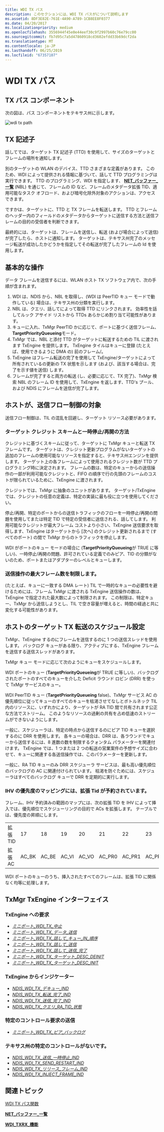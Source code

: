 ```yaml
---
title: WDI TX パス
description: このセクションには、WDI TX パスがについて説明します
ms.assetid: 8DF3E82E-761E-4A90-A789-1CB8EE8F0377
ms.date: 04/20/2017
ms.localizationpriority: medium
ms.openlocfilehash: 3556944f45e0e44eef30c9f2997b60c76e79cc00
ms.sourcegitcommit: fb7d95c7a5d47860918cd3602efdd33b69dcf2da
ms.translationtype: MT
ms.contentlocale: ja-JP
ms.lasthandoff: 06/25/2019
ms.locfileid: "67357107"
---
```

# <a name="wdi-tx-path"></a>WDI TX パス


## <a name="tx-path-components"></a>TX パス コンポーネント


次の図は、パス コンポーネントをテキサス州に示します。

![wdi tx path](images/wdi-tx-path-block-diagram.png)

## <a name="tx-descriptors"></a>TX 記述子


話してでは、ターゲット TX 記述子 (TTD) を使用して、サイズのターゲットとフレームの場所を通知します。

別のターゲットの WLAN のデバイス、TTD さまざまな定義があります。 このため、WDI によって提供される情報に基づいて、話して TTD プログラミングは実行できます。 TTD のプログラミング、WDI を指定します、 [ **NET\_バッファー\_一覧**](https://docs.microsoft.com/windows-hardware/drivers/ddi/content/ndis/ns-ndis-_net_buffer_list) (NBL) を通じて、フレームの ID など、フレームのメタデータ拡張 TID、適用可能なタスク オフロード、および暗号化除外対象のアクションは、アクセスできます。

ですかは、ターゲットに、TTD と TX フレームを転送します。 TTD とフレームのヘッダー内のフィールドのメタデータからターゲットに送信する方法と送信フレームの目的の受信者を判断できます。

最終的には、ターゲットは、フレームを送信し、転送 (および場合によって送信) が完了したら、ホストに通知します。 ターゲットは、テキサス州完了のメッセージ転送が成功したかどうかを指定してその転送が完了したフレームの Id を使用します。

## <a name="basic-operation"></a>基本的な操作


データ フレームを送信するには、WLAN ホスト TX ソフトウェア内で、次の手順が含まれます。

1.  WDI は、NDIS から、NBL を取得し、(WDI は PeerTID キュー モードで動作している) 場合は、テキサス州の分類を実行します。
2.  NBL は、クエリ、話してによって取得 TTD にリンクされます。 効率性を話してルック アサイド リストから TTDs あらかじめ割り当て可能性があります。
3.  キューに入れ、TxMgr PeerTID かに応じて、ポートに基づく送信フレーム、 **TargetPriorityQueueing**モード。
4.  TxMgr では、NBL と添付 TTD がターゲットに転送するための TIL に渡されます TxEngine を提供します。 TxEngine タイルはキューに登録 (たとえば、使用できるように DMA の) 前のフレーム/。
5.  TxEngine はフレーム転送の完了を使用して TxEngine/ターゲットによって所有されているの更新の TX 状態を示します (および、該当する場合は、完了を示す値を送信) します。
6.  フレームが完了すると両方の転送 (し、必要に応じて、TX 完了)、TxMgr 検索 NBL のフレーム ID を使用して、TxEngine を返します、TTD's プール、および NDIS にフレームを送信が完了します。

## <a name="host---target-tx-flow-control"></a>ホストが、送信フロー制御の対象


送信フロー制御は、TIL の混乱を回避し、ターゲット リソース必要があります。

### <a name="the-target-credit-scheme-and-the-pauseresume-mechanism"></a>ターゲット クレジット スキームと一時停止/再開の方法

クレジットに基づくスキームに従って、ターゲットに TxMgr キューと転送 TX フレームです。 ターゲットは、クレジット更新プログラムがないターゲットの追加のフレームの使用可能なリソースを指定すると、テキサス州エンジンを提供します。 ターゲット上の各フレームによって使用されるクレジット数が TTD プログラミング時に決定されます。 フレームの数は、特定のキューからの送信操作の一部が利用可能なクレジットと、FIFO の順序で行の先頭のフレームのコストが限られているために、TxEngine に渡されます。

クレジットでは、TxMgr に抽象のユニットがあります。 ターゲット/TxEngine では、クレジットの任意の定義は、特定の実装に最も役に立つを使用してください。

停止/再開、特定のポートからの送信トラフィックのフローを一時停止/再開の問題を使用してまたは特定 TID で特定の受信者に送信される、話してします。 利用可能なクレジットが最大フレーム コストより小さい、TxEngine 送信要求を取得します、TxEngine はターゲットから [次へ] のクレジット更新されるまで (すべてのポート) の間で TxMgr からのトラフィックを停止します。

WDI がポートのキュー モードの場合に (**TargetPriorityQueueing**が TRUE に等しい)、一時停止/再開の問題、許可されている定義でのみピア、TID の分類がないのため、ポートまたはアダプターのレベルとキューします。

### <a name="limiting-the-maximum-frame-count-for-send-operations"></a>送信操作の最大フレーム数を制限します。

(たとえば、キューに一致する DMA レート) TIL で一時的なキューの必要性を避けるためには、フレーム TxMgr に渡される TxEngine 送信操作の数は、TxEngine で指定された最大数によって制限されます。 この制限は、特定キュー、TxMgr から送信しようとし、TIL で空き容量が増えると、時間の経過と共に変化する可能性があります。

## <a name="host---target-tx-transfer-scheduling"></a>ホストのターゲット TX 転送のスケジュール設定


TxMgr、TxEngine するのにフレームを送信するのに 1 つの送信スレッドを使用します。 バックログ キューがある限り、アクティブにする、TxEngine フレームを送信する送信スレッドがあります。

TxMgr キュー モードに応じて次のようにキューをスケジュールします。

WDI ポートのキュー (**TargetPriorityQueueing**が TRUE に等しい)、バックログされたポートのすべてのキューを介した Deficit ラウンド ロビン (DRR) を使って TxMgr サービスのキュー。

WDI PeerTID キュー (**TargetPriorityQueueing** false)、TxMgr サービス AC の優先順位に従ってキューのすべてのキューを枯渇させてなしとボトルネック TIL 内のリソースに、いずれかにより、ターゲットが RA TID 間で共有されます公正な方法でストリーム。 このようなリソースの過剰の共有を占め低速のストリームができないようにします。

一般に、スケジューラは、特定の時点から送信するのにピア TID キューを選択するのに DRR を使用します。 各キューの場合は、DRR は、各ラウンドでキューから送信するには、8 進数の数を制限するクォンタム パラメーターを関連付けます。 TxEngine では、1 つまたは 2 つの転送の営業案件の予想サイズに合わせて、キューに関連する各送信操作では、このパラメーターを更新します。

一般に、RA TID キューのみ DRR スケジューラ サービスは、最も高い優先順位のバックログの AC に関連付けられています。 枯渇を防ぐためには、スケジューラはすべてのバックログ キューで DRR を定期的に実行します。

### <a name="priority-mapping-for-ihv-reserved-extended-tids"></a>IHV の優先度のマッピングには、拡張 Tid が予約されています。

フレーム、IHV 予約済みの範囲のマップには、次の拡張 TID を IHV によって挿入では、優先順位でスケジューリングの目的で ACs を拡張します。 テーブルでは、優先度の昇順にします。

|              |        |        |        |        |         |         |         |         |
|--------------|--------|--------|--------|--------|---------|---------|---------|---------|
| 拡張 TID | 17     | 18     | 19     | 20     | 21      | 22      | 23      | 24      |
| 拡張 AC  | AC\_BK | AC\_BE | AC\_VI | AC\_VO | AC\_PR0 | AC\_PR1 | AC\_PR2 | AC\_PR3 |

 

WDI ポートのキューのうち、挿入されたすべてのフレームは、拡張 TID に関係なく均等に処理します。

## <a name="txmgr-txengine-interface"></a>TxMgr TxEngine インターフェイス


### <a name="requests-to-txengine"></a>TxEngine への要求

-   [*ミニポート\_WDI\_TX\_中止*](https://docs.microsoft.com/windows-hardware/drivers/ddi/content/dot11wdi/nc-dot11wdi-miniport_wdi_tx_abort)
-   [*ミニポート\_WDI\_TX\_データ\_送信*](https://docs.microsoft.com/windows-hardware/drivers/ddi/content/dot11wdi/nc-dot11wdi-miniport_wdi_tx_data_send)
-   [*ミニポート\_WDI\_TX\_話して\_キュー\_IN\_順序*](https://docs.microsoft.com/windows-hardware/drivers/ddi/content/dot11wdi/nc-dot11wdi-miniport_wdi_tx_tal_queue_in_order)
-   [*ミニポート\_WDI\_TX\_話して\_送信*](https://docs.microsoft.com/windows-hardware/drivers/ddi/content/dot11wdi/nc-dot11wdi-miniport_wdi_tx_tal_send)
-   [*ミニポート\_WDI\_TX\_話して\_送信\_完了*](https://docs.microsoft.com/windows-hardware/drivers/ddi/content/dot11wdi/nc-dot11wdi-miniport_wdi_tx_tal_send_complete)
-   [*ミニポート\_WDI\_TX\_ターゲット\_DESC\_DEINIT*](https://docs.microsoft.com/windows-hardware/drivers/ddi/content/dot11wdi/nc-dot11wdi-miniport_wdi_tx_target_desc_deinit)
-   [*ミニポート\_WDI\_TX\_ターゲット\_DESC\_INIT*](https://docs.microsoft.com/windows-hardware/drivers/ddi/content/dot11wdi/nc-dot11wdi-miniport_wdi_tx_target_desc_init)

### <a name="indications-from-txengine"></a>TxEngine からインジケーター

-   [*NDIS\_WDI\_TX\_デキュー\_IND*](https://docs.microsoft.com/windows-hardware/drivers/ddi/content/dot11wdi/nc-dot11wdi-ndis_wdi_tx_dequeue_ind)
-   [*NDIS\_WDI\_TX\_転送\_完了\_IND*](https://docs.microsoft.com/windows-hardware/drivers/ddi/content/dot11wdi/nc-dot11wdi-ndis_wdi_tx_transfer_complete_ind)
-   [*NDIS\_WDI\_TX\_送信\_完了\_IND*](https://docs.microsoft.com/windows-hardware/drivers/ddi/content/dot11wdi/nc-dot11wdi-ndis_wdi_tx_send_complete_ind)
-   [*NDIS\_WDI\_TX\_クエリ\_RA\_TID\_状態*](https://docs.microsoft.com/windows-hardware/drivers/ddi/content/dot11wdi/nc-dot11wdi-ndis_wdi_tx_query_ra_tid_state)

### <a name="tx-specific-control-requests"></a>特定のコントロール要求の送信

-   [*ミニポート\_WDI\_TX\_ピア\_バックログ*](https://docs.microsoft.com/windows-hardware/drivers/ddi/content/dot11wdi/nc-dot11wdi-miniport_wdi_tx_peer_backlog)

### <a name="tx-specific-control-indications"></a>テキサス州の特定のコントロールがないです。

-   [*NDIS\_WDI\_TX\_送信\_一時停止\_IND*](https://docs.microsoft.com/windows-hardware/drivers/ddi/content/dot11wdi/nc-dot11wdi-ndis_wdi_tx_send_pause_ind)
-   [*NDIS\_WDI\_TX\_SEND\_RESTART\_IND*](https://docs.microsoft.com/windows-hardware/drivers/ddi/content/dot11wdi/nc-dot11wdi-ndis_wdi_tx_send_restart_ind)
-   [*NDIS\_WDI\_TX\_リリース\_フレーム\_IND*](https://docs.microsoft.com/windows-hardware/drivers/ddi/content/dot11wdi/nc-dot11wdi-ndis_wdi_tx_release_frames_ind)
-   [*NDIS\_WDI\_TX\_INJECT\_FRAME\_IND*](https://docs.microsoft.com/windows-hardware/drivers/ddi/content/dot11wdi/nc-dot11wdi-ndis_wdi_tx_inject_frame_ind)

## <a name="related-topics"></a>関連トピック


[WDI TX パス関数](https://docs.microsoft.com/windows-hardware/drivers/ddi/content/_netvista/)

[**NET\_バッファー\_一覧**](https://docs.microsoft.com/windows-hardware/drivers/ddi/content/ndis/ns-ndis-_net_buffer_list)

[**WDI\_TXRX\_機能**](https://docs.microsoft.com/windows-hardware/drivers/ddi/content/dot11wdi/ns-dot11wdi-_wdi_txrx_target_capabilities)

 

 






